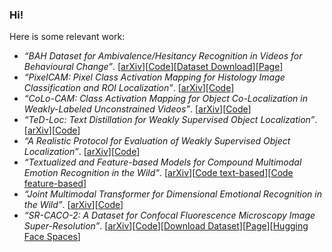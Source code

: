 ### Hi!

Here is some relevant work:
- *“BAH Dataset for Ambivalence/Hesitancy Recognition in Videos for Behavioural Change”*. [<a href="https://arxiv.org/pdf/2505.19328">arXiv</a>][<a href="https://github.com/sbelharbi/bah-dataset">Code</a>][<a href="https://github.com/sbelharbi/bah-dataset?tab=readme-ov-file#-bah-dataset-download-">Dataset Download</a>][<a href="/bah-dataset">Page</a>]
- *“PixelCAM: Pixel Class Activation Mapping for Histology Image Classification and ROI Localization”*. [<a href="https://arxiv.org/pdf/2503.24135">arXiv</a>][<a href="https://github.com/alexisguichemerrecode/pixelcam">Code</a>]
- *“CoLo-CAM: Class Activation Mapping for Object Co-Localization in Weakly-Labeled Unconstrained Videos”*. [<a href="https://arxiv.org/pdf/2303.09044">arXiv</a>][<a href="https://github.com/sbelharbi/colo-cam">Code</a>]
- *“TeD-Loc: Text Distillation for Weakly Supervised Object Localization”*. [<a href="https://arxiv.org/pdf/2501.12632">arXiv</a>][<a href="https://github.com/shakeebmurtaza/TeDLOC">Code</a>]
- *“A Realistic Protocol for Evaluation of Weakly Supervised Object Localization”*. [<a href="https://arxiv.org/pdf/2404.10034">arXiv</a>][<a href="https://github.com/shakeebmurtaza/wsol_model_selection">Code</a>]
- *“Textualized and Feature-based Models for Compound Multimodal Emotion Recognition in the Wild”*. [<a href="https://arxiv.org/pdf/2407.12927">arXiv</a>][<a href="https://github.com/nicolas-richet/feature-vs-text-compound-emotion">Code text-based</a>][<a href="https://github.com/sbelharbi/feature-vs-text-compound-emotion">Code feature-based</a>]
- *“Joint Multimodal Transformer for Dimensional Emotional Recognition in the Wild”*. [<a href="https://arxiv.org/pdf/2403.10488">arXiv</a>][<a href="https://github.com/PoloWlg/Joint-Multimodal-Transformer-6th-ABAW">Code</a>]
- *“SR-CACO-2: A Dataset for Confocal Fluorescence Microscopy Image Super-Resolution”*. [<a href="https://arxiv.org/pdf/2406.09168">arXiv</a>][<a href="https://github.com/sbelharbi/sr-caco-2">Code</a>][<a href="https://github.com/sbelharbi/sr-caco-2?tab=readme-ov-file#download-sr-caco-2">Download Dataset</a>][<a href="/sr-caco-2">Page</a>][<a href="https://huggingface.co/sbelharbi/sr-caco-2">Hugging Face Spaces</a>]


<!--
**sbelharbi/sbelharbi** is a ✨ _special_ ✨ repository because its `README.md` (this file) appears on your GitHub profile.

Here are some ideas to get you started:

- 🔭 I’m currently working on ...
- 🌱 I’m currently learning ...
- 👯 I’m looking to collaborate on ...
- 🤔 I’m looking for help with ...
- 💬 Ask me about ...
- 📫 How to reach me: ...
- 😄 Pronouns: ...
- ⚡ Fun fact: ...
-->

